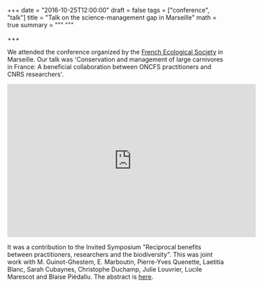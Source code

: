 +++
date = "2016-10-25T12:00:00"
draft = false
tags = ["conference", "talk"]
title = "Talk on the science-management gap in Marseille"
math = true
summary = """
"""

+++
 
We attended the conference organized by the 
[French Ecological Society](https://www.sfecologie.org/) in Marseille. 
Our talk was 'Conservation and management of large carnivores in France: 
A beneficial collaboration between ONCFS practitioners and CNRS researchers'. 

<iframe src="https://widgets.figshare.com/articles/4832624/embed?show_title=1" width="568" height="351" frameborder="0"></iframe>

<!--more-->

It was a contribution to the Invited Symposium "Reciprocal benefits between practitioners, 
researchers and the biodiversity". This was joint work with M. Guinot-Ghestem, E. 
Marboutin, Pierre-Yves Quenette, Laetitia Blanc, Sarah Cubaynes, Christophe Duchamp, Julie 
Louvrier, Lucile Marescot and Blaise Piédallu. The abstract is [here](http://bit.ly/2eqZNFf).